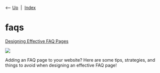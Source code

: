 <div class="nav">

⟵ [Up](index.html)  \|  [Index](index.html)

</div>

# faqs

<div class="cards">

<div class="card">

<div class="card-title">

[Designing Effective FAQ
Pages](http://sixrevisions.com/user-interface/designing-effective-faq-pages)

</div>

<div class="card-image">

[![](https://www.webfx.com/wp-content/uploads/2021/10/Screenshot_15-2.png)](http://sixrevisions.com/user-interface/designing-effective-faq-pages)

</div>

Adding an FAQ page to your website? Here are some tips, strategies, and
things to avoid when designing an effective FAQ page!

</div>

</div>
